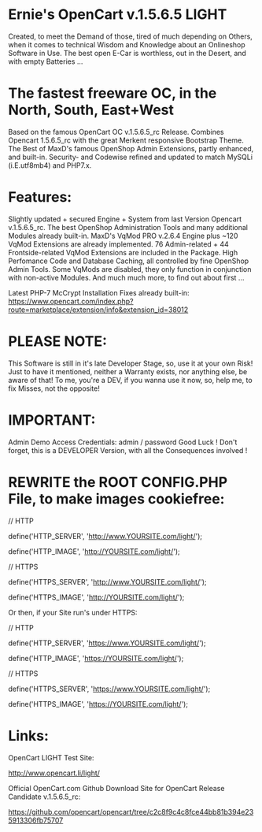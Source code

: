 # Ernie's OpenCart v.1.5.6.5 LIGHT
   Created, to meet the Demand of those, tired of much depending on Others, when
   it comes to technical Wisdom and Knowledge about an Onlineshop Software in Use.
   The best open E-Car is worthless, out in the Desert, and with empty Batteries ... 

# The fastest freeware OC, in the North, South, East+West
   Based on the famous OpenCart OC v.1.5.6.5_rc Release. 
   Combines Opencart 1.5.6.5_rc with the great Merkent responsive Bootstrap Theme.
   The Best of MaxD's famous OpenShop Admin Extensions, partly enhanced, and built-in.
   Security- and Codewise refined and updated to match MySQLi (i.E.utf8mb4) and PHP7.x.

# Features:
   Slightly updated + secured Engine + System from last Version Opencart v.1.5.6.5_rc.
   The best OpenShop Administration Tools and many additional Modules already built-in.
   MaxD's VqMod PRO v.2.6.4 Engine plus ~120 VqMod Extensions are already implemented.
   76 Admin-related + 44 Frontside-related VqMod Extensions are included in the Package.
   High Perfomance Code and Database Caching, all controlled by fine OpenShop Admin Tools. 
   Some VqMods are disabled, they only function in conjunction with non-active Modules.
   And much much more, to find out about first ...
   
   Latest PHP-7 McCrypt Installation Fixes already built-in:
   https://www.opencart.com/index.php?route=marketplace/extension/info&extension_id=38012

# PLEASE NOTE:
   This Software is still in it's late Developer Stage, so, use it at your own Risk!
   Just to have it mentioned, neither a Warranty exists, nor anything else, be aware of that!
   To me, you're a DEV, if you wanna use it now, so, help me, to fix Misses, not the opposite!

# IMPORTANT:
   Admin Demo Access Credentials: admin / password
   Good Luck ! Don't forget, this is a DEVELOPER Version, with all the Consequences involved !

# REWRITE the ROOT CONFIG.PHP File, to make images cookiefree:
   // HTTP
   
   define('HTTP_SERVER', 'http://www.YOURSITE.com/light/');
   
   define('HTTP_IMAGE', 'http://YOURSITE.com/light/');

   // HTTPS
   
   define('HTTPS_SERVER', 'http://www.YOURSITE.com/light/');
   
   define('HTTPS_IMAGE', 'http://YOURSITE.com/light/');

Or then, if your Site run's under HTTPS:

   // HTTP

   define('HTTP_SERVER', 'https://www.YOURSITE.com/light/');

   define('HTTP_IMAGE', 'https://YOURSITE.com/light/');

   // HTTPS

   define('HTTPS_SERVER', 'https://www.YOURSITE.com/light/');

   define('HTTPS_IMAGE', 'https://YOURSITE.com/light/');

# Links:
   OpenCart LIGHT Test Site:

   http://www.opencart.li/light/
   
   
   Official OpenCart.com Github Download Site for OpenCart Release Candidate v.1.5.6.5_rc:

   https://github.com/opencart/opencart/tree/c2c8f9c4c8fce44bb81b394e235913306fb75707
